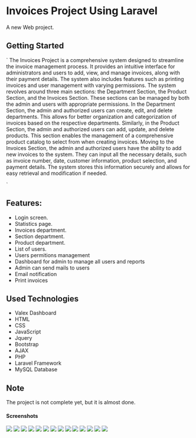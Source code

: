 # Invoices Project Using Laravel

A new Web project.

## Getting Started

`
The Invoices Project is a comprehensive system designed to streamline the invoice management process. It provides an intuitive interface for administrators and users to add, view, and manage invoices, along with their payment details. The system also includes features such as printing invoices and user management with varying permissions.
The system revolves around three main sections: the Department Section, the Product Section, and the Invoices Section. These sections can be managed by both the admin and users with appropriate permissions.
In the Department Section, the admin and authorized users can create, edit, and delete departments. This allows for better organization and categorization of invoices based on the respective departments.
Similarly, in the Product Section, the admin and authorized users can add, update, and delete products. This section enables the management of a comprehensive product catalog to select from when creating invoices.
Moving to the Invoices Section, the admin and authorized users have the ability to add new invoices to the system. They can input all the necessary details, such as invoice number, date, customer information, product selection, and payment details. The system stores this information securely and allows for easy retrieval and modification if needed.

`

## Features:

-   Login screen.
-   Statistics page.
-   Invoices department.
-   Section department.
-   Product department.
-   List of users.
-   Users permitions management
-   Dashboard for admin to manage all users and reports
-   Admin can send mails to users
-   Email notification
-   Print invoices

## Used Technologies

-   Valex Dashboard
-   HTML
-   CSS
-   JavaScript
-   Jquery
-   Bootstrap
-   AJAX
-   PHP
-   Laravel Framework
-   MySQL Database

## Note

The project is not complete yet, but it is almost done.

#### Screenshots

<img src="screenshots/Picture1.png"/>
<img src="screenshots/Picture2.png"/>
<img src="screenshots/Picture3.png"/>
<img src="screenshots/Picture4.png"/>
<img src="screenshots/Picture5.png"/>
<img src="screenshots/Picture6.png"/>
<img src="screenshots/Picture7.png"/>
<img src="screenshots/Picture8.png"/>
<img src="screenshots/Picture9.png"/>
<img src="screenshots/Picture10.png"/>
<img src="screenshots/Picture11.png"/>
<img src="screenshots/Picture12.png"/>
<img src="screenshots/Picture13.png"/>
<img src="screenshots/Picture14.png"/>
